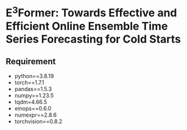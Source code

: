 # E$^3$Former: Towards Effective and Efficient Online Ensemble Time Series Forecasting for Cold Starts

## Requirement

- python==3.8.19
- torch==1.7.1
- pandas==1.5.3
- numpy==1.23.5
- tqdm=4.66.5
- einops==0.6.0
- numexpr==2.8.6
- torchvision==0.8.2
